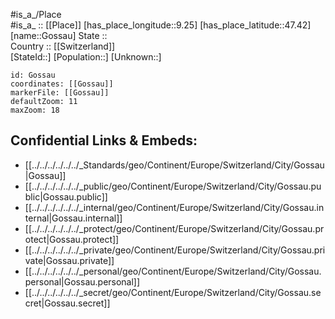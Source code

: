 ﻿---
location: [47.42,9.25] 
mapzoom: [7,12] 
mapmarker: city 
type: City
tags:
- geo/City


SpocWebEntityId: 30516
isDeleted: false
confidential: public

---
#is_a_/Place  
#is_a_ :: [[Place]] 
[has_place_longitude::9.25] 
[has_place_latitude::47.42] 
[name::Gossau] 
State ::  
Country :: [[Switzerland]]  
[StateId::] 
[Population::] 
[Unknown::] 


```leaflet
id: Gossau
coordinates: [[Gossau]] 
markerFile: [[Gossau]] 
defaultZoom: 11 
maxZoom: 18
```


## Confidential Links & Embeds: 
- [[../../../../../../_Standards/geo/Continent/Europe/Switzerland/City/Gossau|Gossau]] 
- [[../../../../../../_public/geo/Continent/Europe/Switzerland/City/Gossau.public|Gossau.public]] 
- [[../../../../../../_internal/geo/Continent/Europe/Switzerland/City/Gossau.internal|Gossau.internal]] 
- [[../../../../../../_protect/geo/Continent/Europe/Switzerland/City/Gossau.protect|Gossau.protect]] 
- [[../../../../../../_private/geo/Continent/Europe/Switzerland/City/Gossau.private|Gossau.private]] 
- [[../../../../../../_personal/geo/Continent/Europe/Switzerland/City/Gossau.personal|Gossau.personal]] 
- [[../../../../../../_secret/geo/Continent/Europe/Switzerland/City/Gossau.secret|Gossau.secret]] 
